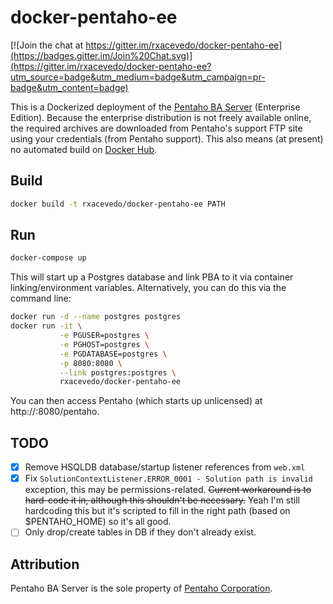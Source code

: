 # docker-pentaho-ee

[![Join the chat at https://gitter.im/rxacevedo/docker-pentaho-ee](https://badges.gitter.im/Join%20Chat.svg)](https://gitter.im/rxacevedo/docker-pentaho-ee?utm_source=badge&utm_medium=badge&utm_campaign=pr-badge&utm_content=badge)

This is a Dockerized deployment of the [Pentaho BA Server](http://www.pentaho.com/product/business-visualization-analytics) (Enterprise Edition). Because the enterprise distribution is not freely available online, the required archives are downloaded from Pentaho's support FTP site using your credentials (from Pentaho support). This also means (at present) no automated build on [Docker Hub](https://hub.docker.com/).

## Build

```bash
docker build -t rxacevedo/docker-pentaho-ee PATH
```

## Run

```bash
docker-compose up
```

This will start up a Postgres database and link PBA to it via container linking/environment variables. Alternatively, you can do this via the command line:

```bash
docker run -d --name postgres postgres
docker run -it \
           -e PGUSER=postgres \
           -e PGHOST=postgres \
           -e PGDATABASE=postgres \
           -p 8080:8080 \
           --link postgres:postgres \
           rxacevedo/docker-pentaho-ee
```

You can then access Pentaho (which starts up unlicensed) at http://<docker host>:8080/pentaho.

## TODO

- [x] Remove HSQLDB database/startup listener references from `web.xml`
- [x] Fix `SolutionContextListener.ERROR_0001 - Solution path is invalid` exception, this may be permissions-related. ~~Current workaround is to hard-code it in, although this shouldn't be necessary.~~ Yeah I'm still hardcoding this but it's scripted to fill in the right path (based on $PENTAHO_HOME) so it's all good.
- [ ] Only drop/create tables in DB if they don't already exist.

## Attribution
Pentaho BA Server is the sole property of [Pentaho Corporation](http://www.pentaho.com/).
